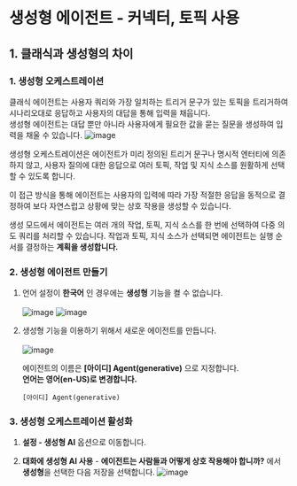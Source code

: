 # 생성형 에이전트 - 커넥터, 토픽 사용

## 1. 클래식과 생성형의 차이

### 1. 생성형 오케스트레이션

클래식 에이전트는 사용자 쿼리와 가장 일치하는 트리거 문구가 있는 토픽을 트리거하여 시나리오대로 응답하고 사용자의 대답을 통해 입력을 채웁니다.  
생성형 에이전트는 대답 뿐만 아니라 사용자에게 필요한 값을 묻는 질문을 생성하여 입력을 채울 수 있습니다.
![image](https://github.com/user-attachments/assets/af1dae8f-a01f-4367-b920-dd602654cb7c)

생성형 오케스트레이션은 에이전트가 미리 정의된 트리거 문구나 명시적 엔터티에 의존하지 않고, 사용자 질의에 대한 응답으로 여러 토픽, 작업 및 지식 소스를 원활하게 선택할 수 있도록 합니다.

이 접근 방식을 통해 에이전트는 사용자의 입력에 따라 가장 적절한 응답을 동적으로 결정하여 보다 자연스럽고 상황에 맞는 상호 작용을 생성할 수 있습니다.

생성 모드에서 에이전트는 여러 개의 작업, 토픽, 지식 소스를 한 번에 선택하여 다중 의도 쿼리를 처리할 수 있습니다. 작업과 토픽, 지식 소스가 선택되면 에이전트는 실행 순서를 결정하는 **계획을 생성합니다.**


### 2. 생성형 에이전트 만들기

1. 언어 설정이 **한국어** 인 경우에는 **생성형** 기능을 켤 수 없습니다.</br>   
   ![image](https://github.com/user-attachments/assets/57848b2d-1328-47a4-b04e-4568725aa89c)
   ![image](https://github.com/user-attachments/assets/36aac2a7-1da6-41ad-b0e0-c9bc0d890f7b)

2. 생성형 기능을 이용하기 위해서 새로운 에이전트를 만듭니다.  </br>   
   ![image](https://github.com/user-attachments/assets/35a3bcc5-770f-4598-adba-f8fb28095c44)

   에이전트의 이름은 **[아이디] Agent(generative)** 으로 지정합니다.  
   **언어는 영어(en-US)로 변경합니다.**  
   ```
   [아이디] Agent(generative)
   ```

### 3. 생성형 오케스트레이션 활성화
1. **설정 - 생성형 AI** 옵션으로 이동합니다.

2. **대화에 생성형 AI 사용** - **에이전트는 사람들과 어떻게 상호 작용해야 합니까?** 에서 **생성형**을 선택한 다음 저장을 선택합니다.
   ![image](https://github.com/user-attachments/assets/535af283-58b2-45a0-958e-51ad53d14871)

